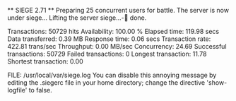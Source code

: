 ** SIEGE 2.71
** Preparing 25 concurrent users for battle.
The server is now under siege...
Lifting the server siege...-      done.

Transactions:		       50729 hits
Availability:		      100.00 %
Elapsed time:		      119.98 secs
Data transferred:	        0.39 MB
Response time:		        0.06 secs
Transaction rate:	      422.81 trans/sec
Throughput:		        0.00 MB/sec
Concurrency:		       24.69
Successful transactions:       50729
Failed transactions:	           0
Longest transaction:	       11.78
Shortest transaction:	        0.00
 
FILE: /usr/local/var/siege.log
You can disable this annoying message by editing
the .siegerc file in your home directory; change
the directive 'show-logfile' to false.
